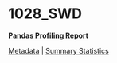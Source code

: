 # 1028_SWD

[**Pandas Profiling Report**](https://epistasislab.github.io/penn-ml-benchmarks/profile/1028_SWD.html)

[Metadata](metadata.yaml) | [Summary Statistics](summary_stats.csv)

